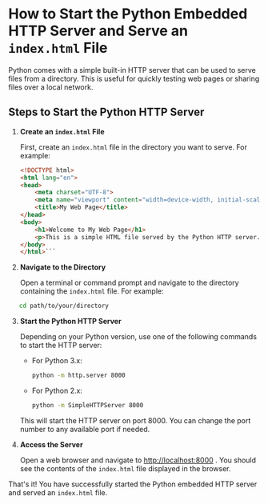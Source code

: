 # How to Start the Python Embedded HTTP Server and Serve an `index.html` File

Python comes with a simple built-in HTTP server that can be used to serve files from a directory. This is useful for quickly testing web pages or sharing files over a local network.

## Steps to Start the Python HTTP Server

1. **Create an `index.html` File**

   First, create an `index.html` file in the directory you want to serve. For example:

   ```html
   <!DOCTYPE html>
   <html lang="en">
   <head>
       <meta charset="UTF-8">
       <meta name="viewport" content="width=device-width, initial-scale=1.0">
       <title>My Web Page</title>
   </head>
   <body>
       <h1>Welcome to My Web Page</h1>
       <p>This is a simple HTML file served by the Python HTTP server.</p>
   </body>
   </html>```


   ```
2. **Navigate to the Directory**

   Open a terminal or command prompt and navigate to the directory containing the `index.html` file. For example:

```sh
   cd path/to/your/directory
```

3. **Start the Python HTTP Server**

   Depending on your Python version, use one of the following commands to start the HTTP server:

   - For Python 3.x:

     ```sh
     python -m http.server 8000
     ```
   - For Python 2.x:

     ```sh
     python -m SimpleHTTPServer 8000
     ```

   This will start the HTTP server on port 8000. You can change the port number to any available port if needed.
4. **Access the Server**

   Open a web browser and navigate to  [http://localhost:8000](http://localhost:8000) . You should see the contents of the `index.html` file displayed in the browser.

That's it! You have successfully started the Python embedded HTTP server and served an `index.html` file.
